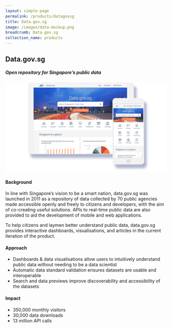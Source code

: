 ```yaml
---
layout: simple-page
permalink: /products/datagovsg
title: Data.gov.sg
image: /images/data-mockup.png
breadcrumb: Data.gov.sg
collection_name: products
---
```


## Data.gov.sg 
##### Open repository for Singapore’s public data 

![github](/images/data-mockup.PNG)

#### Background 

In line with Singapore’s vision to be a smart nation, data.gov.sg was launched in 2011 as a repository of data collected by 70 public agencies made accessible openly and freely to citizens and developers, with the aim of co-creating useful solutions. APIs to real-time public data are also provided to aid the development of mobile and web applications.  

To help citizens and laymen better understand public data, data.gov.sg provides interactive dashboards, visualisations, and articles in the current iteration of the product.

#### Approach

* Dashboards & data visualisations allow users to intuitively understand public data without needing to be a data scientist
* Automatic data standard validation ensures datasets are usable and interoperable
* Search and data previews improve discoverability and accessibility of the datasets

#### Impact

* 350,000 monthly visitors
* 30,000 data downloads
* 13 million API calls


